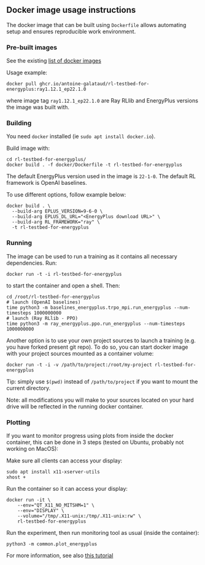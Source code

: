 ## Docker image usage instructions

The docker image that can be built using `Dockerfile` allows automating setup and ensures reproducible work 
environment.

### Pre-built images

See the existing [list of docker images](https://github.com/users/antoine-galataud/packages/container/package/rl-testbed-for-energyplus)

Usage example:

```shell
docker pull ghcr.io/antoine-galataud/rl-testbed-for-energyplus:ray1.12.1_ep22.1.0
```

where image tag `ray1.12.1_ep22.1.0` are Ray RLlib and EnergyPlus versions the image was built with.

### Building

You need `docker` installed (ie `sudo apt install docker.io`).

Build image with:

```shell
cd rl-testbed-for-energyplus/
docker build . -f docker/Dockerfile -t rl-testbed-for-energyplus
```

The default EnergyPlus version used in the image is `22-1-0`. The default RL framework is OpenAI baselines.

To use different options, follow example below:

```shell
docker build . \
  --build-arg EPLUS_VERSION=9-6-0 \
  --build-arg EPLUS_DL_URL="<EnergyPlus download URL>" \
  --build-arg RL_FRAMEWORK="ray" \
  -t rl-testbed-for-energyplus
```

### Running

The image can be used to run a training as it contains all necessary dependencies. Run:

```shell
docker run -t -i rl-testbed-for-energyplus
```

to start the container and open a shell. Then: 

```shell
cd /root/rl-testbed-for-energyplus
# launch (OpenAI baselines)
time python3 -m baselines_energyplus.trpo_mpi.run_energyplus --num-timesteps 1000000000
# launch (Ray RLlib - PPO)
time python3 -m ray_energyplus.ppo.run_energyplus --num-timesteps 1000000000
```

Another option is to use your own project sources to launch a training (e.g. you have forked present git repo). To do 
so, you can start docker image with your project sources mounted as a container volume:

```shell
docker run -t -i -v /path/to/project:/root/my-project rl-testbed-for-energyplus
```

Tip: simply use `$(pwd)` instead of `/path/to/project` if you want to mount the current directory.

Note: all modifications you will make to your sources located on your hard drive will be reflected in the running 
docker container.

### Plotting

If you want to monitor progress using plots from inside the docker container, this can be done in 3 steps (tested on Ubuntu, probably not working on MacOS):

Make sure all clients can access your display:

```shell
sudo apt install x11-xserver-utils
xhost +
```

Run the container so it can access your display:

```shell
docker run -it \
    --env="QT_X11_NO_MITSHM=1" \
    --env="DISPLAY" \
    --volume="/tmp/.X11-unix:/tmp/.X11-unix:rw" \
    rl-testbed-for-energyplus
```

Run the experiment, then run monitoring tool as usual (inside the container):

```shell
python3 -m common.plot_energyplus
```

For more information, see also [this tutorial](http://wiki.ros.org/docker/Tutorials/GUI)
